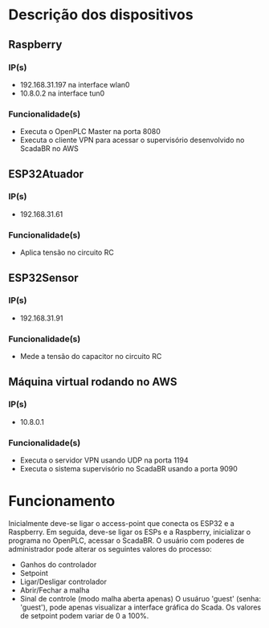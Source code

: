 # Descrição dos dispositivos

## Raspberry		
### IP(s)
* 192.168.31.197	na interface wlan0 
* 10.8.0.2 na interface tun0
### Funcionalidade(s)
* Executa o OpenPLC Master na porta 8080
* Executa o cliente VPN para acessar o supervisório desenvolvido no ScadaBR no AWS

## ESP32Atuador
### IP(s)
* 192.168.31.61
### Funcionalidade(s)
* Aplica tensão no circuito RC

## ESP32Sensor
### IP(s)
* 192.168.31.91
### Funcionalidade(s)
* Mede a tensão do capacitor no circuito RC

## Máquina virtual rodando no AWS
### IP(s)
* 10.8.0.1
### Funcionalidade(s)
* Executa o servidor VPN usando UDP na porta 1194
* Executa o sistema supervisório no ScadaBR usando a porta 9090

# Funcionamento
Inicialmente deve-se ligar o access-point que conecta os ESP32 e a Raspberry. Em seguida, deve-se ligar os ESPs e a Raspberry, inicializar o programa no OpenPLC, acessar o ScadaBR. O usuário com poderes de administrador pode alterar os seguintes valores do processo:
  * Ganhos do controlador
  * Setpoint
  * Ligar/Desligar controlador
  * Abrir/Fechar a malha
  * Sinal de controle (modo malha aberta apenas)
O usuáruo 'guest' (senha: 'guest'), pode apenas visualizar a interface gráfica do Scada. Os valores de setpoint podem variar de 0 a 100%.
